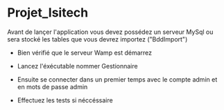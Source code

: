 # Projet_Isitech

Avant de lançer l'application vous devez possédez un serveur MySql ou sera stocké les tables que vous devrez importez ("BddImport") 

- Bien vérifié que le serveur Wamp est démarrez 

- Lancez l'éxécutable nommer Gestionnaire 

- Ensuite se connecter dans un premier temps avec le compte admin et en mots de passe admin

- Effectuez les tests si néccéssaire 
